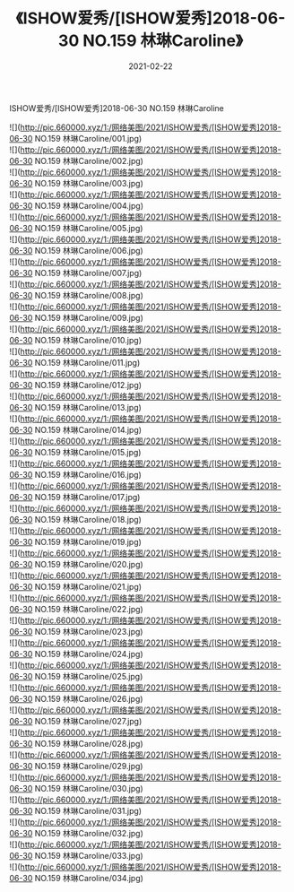﻿---
layout: post
title:  《ISHOW爱秀/[ISHOW爱秀]2018-06-30 NO.159 林琳Caroline》
date:   2021-02-22
img: http://pic.660000.xyz/1:/网络美图/2021/ISHOW爱秀/[ISHOW爱秀]2018-06-30 NO.159 林琳Caroline/000.jpg
categories: [美女, 清纯, 唯美]
---

ISHOW爱秀/[ISHOW爱秀]2018-06-30 NO.159 林琳Caroline

 ![](http://pic.660000.xyz/1:/网络美图/2021/ISHOW爱秀/[ISHOW爱秀]2018-06-30 NO.159 林琳Caroline/001.jpg) <br>![](http://pic.660000.xyz/1:/网络美图/2021/ISHOW爱秀/[ISHOW爱秀]2018-06-30 NO.159 林琳Caroline/002.jpg) <br>![](http://pic.660000.xyz/1:/网络美图/2021/ISHOW爱秀/[ISHOW爱秀]2018-06-30 NO.159 林琳Caroline/003.jpg) <br>![](http://pic.660000.xyz/1:/网络美图/2021/ISHOW爱秀/[ISHOW爱秀]2018-06-30 NO.159 林琳Caroline/004.jpg) <br>![](http://pic.660000.xyz/1:/网络美图/2021/ISHOW爱秀/[ISHOW爱秀]2018-06-30 NO.159 林琳Caroline/005.jpg) <br>![](http://pic.660000.xyz/1:/网络美图/2021/ISHOW爱秀/[ISHOW爱秀]2018-06-30 NO.159 林琳Caroline/006.jpg) <br>![](http://pic.660000.xyz/1:/网络美图/2021/ISHOW爱秀/[ISHOW爱秀]2018-06-30 NO.159 林琳Caroline/007.jpg) <br>![](http://pic.660000.xyz/1:/网络美图/2021/ISHOW爱秀/[ISHOW爱秀]2018-06-30 NO.159 林琳Caroline/008.jpg) <br>![](http://pic.660000.xyz/1:/网络美图/2021/ISHOW爱秀/[ISHOW爱秀]2018-06-30 NO.159 林琳Caroline/009.jpg) <br>![](http://pic.660000.xyz/1:/网络美图/2021/ISHOW爱秀/[ISHOW爱秀]2018-06-30 NO.159 林琳Caroline/010.jpg) <br>![](http://pic.660000.xyz/1:/网络美图/2021/ISHOW爱秀/[ISHOW爱秀]2018-06-30 NO.159 林琳Caroline/011.jpg) <br>![](http://pic.660000.xyz/1:/网络美图/2021/ISHOW爱秀/[ISHOW爱秀]2018-06-30 NO.159 林琳Caroline/012.jpg) <br>![](http://pic.660000.xyz/1:/网络美图/2021/ISHOW爱秀/[ISHOW爱秀]2018-06-30 NO.159 林琳Caroline/013.jpg) <br>![](http://pic.660000.xyz/1:/网络美图/2021/ISHOW爱秀/[ISHOW爱秀]2018-06-30 NO.159 林琳Caroline/014.jpg) <br>![](http://pic.660000.xyz/1:/网络美图/2021/ISHOW爱秀/[ISHOW爱秀]2018-06-30 NO.159 林琳Caroline/015.jpg) <br>![](http://pic.660000.xyz/1:/网络美图/2021/ISHOW爱秀/[ISHOW爱秀]2018-06-30 NO.159 林琳Caroline/016.jpg) <br>![](http://pic.660000.xyz/1:/网络美图/2021/ISHOW爱秀/[ISHOW爱秀]2018-06-30 NO.159 林琳Caroline/017.jpg) <br>![](http://pic.660000.xyz/1:/网络美图/2021/ISHOW爱秀/[ISHOW爱秀]2018-06-30 NO.159 林琳Caroline/018.jpg) <br>![](http://pic.660000.xyz/1:/网络美图/2021/ISHOW爱秀/[ISHOW爱秀]2018-06-30 NO.159 林琳Caroline/019.jpg) <br>![](http://pic.660000.xyz/1:/网络美图/2021/ISHOW爱秀/[ISHOW爱秀]2018-06-30 NO.159 林琳Caroline/020.jpg) <br>![](http://pic.660000.xyz/1:/网络美图/2021/ISHOW爱秀/[ISHOW爱秀]2018-06-30 NO.159 林琳Caroline/021.jpg) <br>![](http://pic.660000.xyz/1:/网络美图/2021/ISHOW爱秀/[ISHOW爱秀]2018-06-30 NO.159 林琳Caroline/022.jpg) <br>![](http://pic.660000.xyz/1:/网络美图/2021/ISHOW爱秀/[ISHOW爱秀]2018-06-30 NO.159 林琳Caroline/023.jpg) <br>![](http://pic.660000.xyz/1:/网络美图/2021/ISHOW爱秀/[ISHOW爱秀]2018-06-30 NO.159 林琳Caroline/024.jpg) <br>![](http://pic.660000.xyz/1:/网络美图/2021/ISHOW爱秀/[ISHOW爱秀]2018-06-30 NO.159 林琳Caroline/025.jpg) <br>![](http://pic.660000.xyz/1:/网络美图/2021/ISHOW爱秀/[ISHOW爱秀]2018-06-30 NO.159 林琳Caroline/026.jpg) <br>![](http://pic.660000.xyz/1:/网络美图/2021/ISHOW爱秀/[ISHOW爱秀]2018-06-30 NO.159 林琳Caroline/027.jpg) <br>![](http://pic.660000.xyz/1:/网络美图/2021/ISHOW爱秀/[ISHOW爱秀]2018-06-30 NO.159 林琳Caroline/028.jpg) <br>![](http://pic.660000.xyz/1:/网络美图/2021/ISHOW爱秀/[ISHOW爱秀]2018-06-30 NO.159 林琳Caroline/029.jpg) <br>![](http://pic.660000.xyz/1:/网络美图/2021/ISHOW爱秀/[ISHOW爱秀]2018-06-30 NO.159 林琳Caroline/030.jpg) <br>![](http://pic.660000.xyz/1:/网络美图/2021/ISHOW爱秀/[ISHOW爱秀]2018-06-30 NO.159 林琳Caroline/031.jpg) <br>![](http://pic.660000.xyz/1:/网络美图/2021/ISHOW爱秀/[ISHOW爱秀]2018-06-30 NO.159 林琳Caroline/032.jpg) <br>![](http://pic.660000.xyz/1:/网络美图/2021/ISHOW爱秀/[ISHOW爱秀]2018-06-30 NO.159 林琳Caroline/033.jpg) <br>![](http://pic.660000.xyz/1:/网络美图/2021/ISHOW爱秀/[ISHOW爱秀]2018-06-30 NO.159 林琳Caroline/034.jpg) <br>